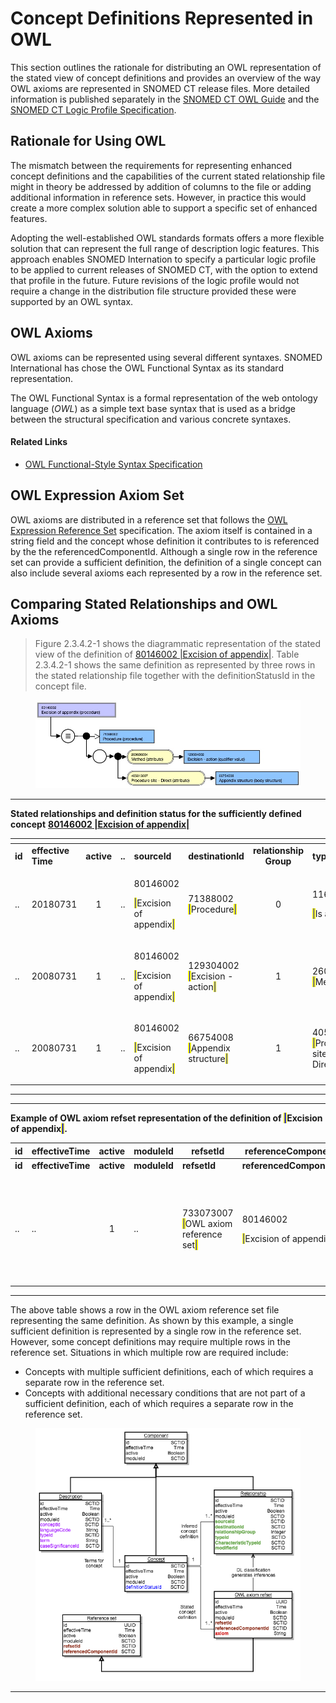 # Concept Definitions Represented in OWL

This section outlines the rationale for distributing an OWL representation of the stated view of concept definitions and provides an overview of the way OWL axioms are represented in SNOMED CT release files. More detailed information is published separately in the [SNOMED CT OWL Guide](https://app.gitbook.com/o/h8Z6qGxuQrzM9vbx5bPT/s/UVgNFMSypqSsi48DpFEe/) and the [SNOMED CT Logic Profile Specification](https://app.gitbook.com/o/h8Z6qGxuQrzM9vbx5bPT/s/hRUJsLa2ant5L63pkp1O/).

## Rationale for Using OWL

The mismatch between the requirements for representing enhanced concept definitions and the capabilities of the current stated relationship file might in theory be addressed by addition of columns to the file or adding additional information in reference sets. However, in practice this would create a more complex solution able to support a specific set of enhanced features.

Adopting the well-established OWL standards formats offers a more flexible solution that can represent the full range of description logic features. This approach enables SNOMED Internation to specify a particular logic profile to be applied to current releases of SNOMED CT, with the option to extend that profile in the future. Future revisions of the logic profile would not require a change in the distribution file structure provided these were supported by an OWL syntax.

## OWL Axioms

OWL axioms can be represented using several different syntaxes. SNOMED International has chose the OWL Functional Syntax as its standard representation.

The OWL Functional Syntax is a formal representation of the web ontology language (_OWL_) as a simple text base syntax that is used as a bridge between the structural specification and various concrete syntaxes.

#### Related Links

* [OWL Functional-Style Syntax Specification](https://www.w3.org/TR/owl2-syntax/#Functional-Style_Syntax)

## OWL Expression Axiom Set

OWL axioms are distributed in a reference set that follows the [OWL Expression Reference Set](<../../../5 reference-set-release-files-specification/5.2 reference-set-types/5.2.1 content-reference-sets/5.2.1.9-owl-expression-reference-set.md>) specification. The axiom itself is contained in a string field and the concept whose definition it contributes to is referenced by the the referencedComponentId. Although a single row in the reference set can provide a sufficient definition, the definition of a single concept can also include several axioms each represented by a row in the reference set.

## Comparing Stated Relationships and OWL Axioms

> Figure 2.3.4.2-1 shows the diagrammatic representation of the stated view of the definition of [80146002 |Excision of appendix|](http://snomed.info/id/80146002). Table 2.3.4.2-1 shows the same definition as represented by three rows in the stated relationship file together with the definitionStatusId in the concept file.

<figure><img src="../../../.gitbook/assets/Image 15-07-2025 at 12.12.jpeg" alt=""><figcaption></figcaption></figure>

***

**Stated relationships and definition status for the sufficiently defined concept** [**80146002 |Excision of appendix|**](http://snomed.info/id/80146002)

<table data-header-hidden data-full-width="true"><thead><tr><th></th><th></th><th align="center"></th><th></th><th></th><th></th><th align="center"></th><th></th><th></th><th></th></tr></thead><tbody><tr><td><strong>id</strong></td><td><strong>effective Time</strong></td><td align="center"><strong>active</strong></td><td><strong>..</strong></td><td><strong>sourceId</strong></td><td><strong>destinationId</strong></td><td align="center"><strong>relationship Group</strong></td><td><strong>typeId</strong></td><td><strong>..</strong></td><td><strong>..</strong></td></tr><tr><td>..</td><td>20180731</td><td align="center">1</td><td>..</td><td><p>80146002 </p><p><mark style="color:blue;">|</mark>Excision of appendix<mark style="color:blue;">|</mark></p></td><td>71388002 <mark style="color:blue;">|</mark>Procedure<mark style="color:blue;">|</mark></td><td align="center">0</td><td><p>116680003 </p><p><mark style="color:blue;">|</mark>Is a<mark style="color:blue;">|</mark></p></td><td>..</td><td>..</td></tr><tr><td>..</td><td>20080731</td><td align="center">1</td><td>..</td><td><p>80146002 </p><p><mark style="color:blue;">|</mark>Excision of appendix<mark style="color:blue;">|</mark></p></td><td>129304002 <mark style="color:blue;">|</mark>Excision - action<mark style="color:blue;">|</mark></td><td align="center">1</td><td>260686004 <mark style="color:blue;">|</mark>Method<mark style="color:blue;">|</mark></td><td>..</td><td>..</td></tr><tr><td>..</td><td>20080731</td><td align="center">1</td><td>..</td><td><p>80146002 </p><p><mark style="color:blue;">|</mark>Excision of appendix<mark style="color:blue;">|</mark></p></td><td>66754008 <mark style="color:blue;">|</mark>Appendix structure<mark style="color:blue;">|</mark>  </td><td align="center">1</td><td>405813007 <mark style="color:blue;">|</mark>Procedure site - Direct<mark style="color:blue;">|</mark></td><td>..</td><td>..</td></tr></tbody></table>

***

***

**Example of OWL axiom refset representation of the definition of&#x20;**<mark style="color:blue;">**|**</mark>**Excision of appendix**<mark style="color:blue;">**|**</mark>**.**

<table data-header-hidden data-full-width="true"><thead><tr><th width="87.11245727539062">id</th><th width="98.72503662109375">effectiveTime</th><th width="68.39373779296875" align="center">active</th><th width="87.8375244140625">moduleId</th><th width="111.015625">refsetId</th><th width="110.76251220703125">referenceComponentId</th><th width="380.52496337890625">owlExpression</th></tr></thead><tbody><tr><td><strong>id</strong></td><td><strong>effectiveTime</strong></td><td align="center"><strong>active</strong></td><td><strong>moduleId</strong></td><td><strong>refsetId</strong></td><td><strong>referencedComponentId</strong></td><td><strong>owlExpression</strong></td></tr><tr><td>..</td><td>..</td><td align="center">1</td><td>..</td><td>733073007 <mark style="color:blue;">|</mark>OWL axiom reference set<mark style="color:blue;">|</mark></td><td><p>80146002 </p><p><mark style="color:blue;">|</mark>Excision of appendix<mark style="color:blue;">|</mark></p></td><td><p>EquivalentClasses(:80146002 ObjectIntersectionOf(:71388002 ObjectSomeValuesFrom(:609096000 ObjectIntersectionOf(ObjectSomeValuesFrom</p><p>(:260686004 :129304002)ObjectSomeValuesFrom</p><p>(:405813007 :66754008)))))</p></td></tr></tbody></table>

***

The above table shows a row in the OWL axiom reference set file representing the same definition. As shown by this example, a single sufficient definition is represented by a single row in the reference set. However, some concept definitions may require multiple rows in the reference set. Situations in which multiple row are required include:

* Concepts with multiple sufficient definitions, each of which requires a separate row in the reference set.
* Concepts with additional necessary conditions that are not part of a sufficient definition, each of which requires a separate row in the reference set.

<div data-full-width="true"><figure><img src="../../../images/71172651.png" alt=""><figcaption></figcaption></figure></div>

***
